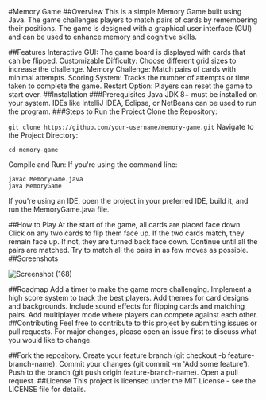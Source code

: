 
#Memory Game
##Overview
This is a simple Memory Game built using Java. The game challenges players to match pairs of cards by remembering their positions. The game is designed with a graphical user interface (GUI) and can be used to enhance memory and cognitive skills.

##Features
Interactive GUI: The game board is displayed with cards that can be flipped.
Customizable Difficulty: Choose different grid sizes to increase the challenge.
Memory Challenge: Match pairs of cards with minimal attempts.
Scoring System: Tracks the number of attempts or time taken to complete the game.
Restart Option: Players can reset the game to start over.
##Installation
###Prerequisites
Java JDK 8+ must be installed on your system.
IDEs like IntelliJ IDEA, Eclipse, or NetBeans can be used to run the program.
###Steps to Run the Project
Clone the Repository:


  ```git clone https://github.com/your-username/memory-game.git```
Navigate to the Project Directory:
```
cd memory-game
```
Compile and Run: If you're using the command line:

```
javac MemoryGame.java
java MemoryGame
```
If you're using an IDE, open the project in your preferred IDE, build it, and run the MemoryGame.java file.

##How to Play
At the start of the game, all cards are placed face down.
Click on any two cards to flip them face up.
If the two cards match, they remain face up. If not, they are turned back face down.
Continue until all the pairs are matched.
Try to match all the pairs in as few moves as possible.
##Screenshots
<!-- Add screenshots of your game here --> <!-- Example: -->
![Screenshot (168)](https://github.com/user-attachments/assets/80b93a71-29b9-4ddc-9ada-338a11ed57a0)

##Roadmap
Add a timer to make the game more challenging.
Implement a high score system to track the best players.
Add themes for card designs and backgrounds.
Include sound effects for flipping cards and matching pairs.
Add multiplayer mode where players can compete against each other.
##Contributing
Feel free to contribute to this project by submitting issues or pull requests. For major changes, please open an issue first to discuss what you would like to change.

##Fork the repository.
Create your feature branch (git checkout -b feature-branch-name).
Commit your changes (git commit -m 'Add some feature').
Push to the branch (git push origin feature-branch-name).
Open a pull request.
##License
This project is licensed under the MIT License - see the LICENSE file for details.
